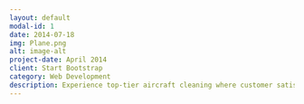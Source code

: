 ```yaml
---
layout: default
modal-id: 1
date: 2014-07-18
img: Plane.png
alt: image-alt
project-date: April 2014
client: Start Bootstrap
category: Web Development
description: Experience top-tier aircraft cleaning where customer satisfaction takes center stage. Our expert team ensures a sparkling, shiny exterior and interior using industry-leading products and techniques that meet aviation standards. Safety is our utmost priority, with rigorous protocols, high-touch area attention, and adherence to aviation authority guidelines. Choose our service for a meticulous and worry-free shine!
---
```

